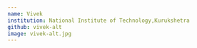 ```yaml
---
name: Vivek
institution: National Institute of Technology,Kurukshetra
github: vivek-alt
image: vivek-alt.jpg
---
```

